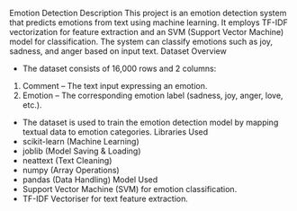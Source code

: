 Emotion Detection
Description
This project is an emotion detection system that predicts emotions from text using machine learning. It employs TF-IDF vectorization for feature extraction and an SVM (Support Vector Machine) model for classification. The system can classify emotions such as joy, sadness, and anger based on input text.
Dataset Overview
* The dataset consists of 16,000 rows and 2 columns: 
1. Comment – The text input expressing an emotion.
2. Emotion – The corresponding emotion label (sadness, joy, anger, love, etc.).
* The dataset is used to train the emotion detection model by mapping textual data to emotion categories.
Libraries Used
* scikit-learn (Machine Learning)
* joblib (Model Saving & Loading)
* neattext (Text Cleaning)
* numpy (Array Operations)
* pandas (Data Handling)
Model Used
* Support Vector Machine (SVM) for emotion classification.
* TF-IDF Vectoriser for text feature extraction.
